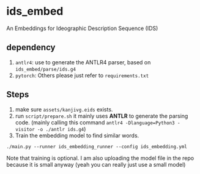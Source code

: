 # ids_embed

An Embeddings for Ideographic Description Sequence (IDS)

## dependency

1. `antlr4`: use to generate the ANTLR4 parser, based on `ids_embed/parse/ids.g4`
2. `pytorch`:
Others please just refer to `requirements.txt`

## Steps

1. make sure `assets/kanjivg.eids` exists.
2. run `script/prepare.sh` it mainly uses **ANTLR** to generate the parsing code. (mainly calling this command `antlr4 -Dlanguage=Python3 -visitor -o ./antlr ids.g4`)
3.  Train the embedding model to find similar words.
```
./main.py --runner ids_embedding_runner --config ids_embedding.yml
```
Note that training is optional. I am also uploading the model file in the repo because it is small anyway (yeah you can really just use a small model)
